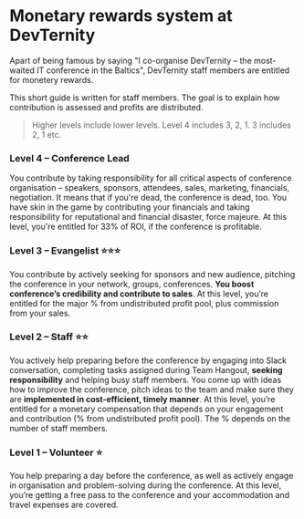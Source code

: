 # Monetary rewards system at DevTernity

Apart of being famous by saying "I co-organise DevTernity – the most-waited IT conference in the Baltics", DevTernity staff members are entitled for monetery rewards. 

This short guide is written for staff members. The goal is to explain how contribution is assessed and profits are distributed.

> Higher levels include lower levels. Level 4 includes 3, 2, 1. 3 includes 2, 1 etc.

### Level 4 – Conference Lead
You contribute by taking responsibility for all critical aspects of conference organisation – speakers, sponsors, attendees, sales, marketing, financials, negotiation. It means that if you're dead, the conference is dead, too. You have skin in the game by contributing your financials and taking responsibility for reputational and financial disaster, force majeure. At this level, you're entitled for 33% of ROI, if the conference is profitable.

### Level 3 – Evangelist ⭐️⭐️⭐️ 
You contribute by actively seeking for sponsors and new audience, pitching the conference in your network, groups, conferences. **You boost conference’s credibility and contribute to sales**. At this level, you’re entitled for the major % from undistributed profit pool, plus commission from your sales.

### Level 2 – Staff ⭐️⭐️ 
You actively help preparing before the conference by engaging into Slack conversation, completing tasks assigned during Team Hangout, **seeking responsibility** and helping busy staff members.  You come up with ideas how to improve the conference, pitch ideas to the team and make sure they are **implemented in cost-efficient, timely manner**. At this level, you’re entitled for a monetary compensation that depends on your engagement and contribution (% from undistributed profit pool). The % depends on the number of staff members.

### Level 1 – Volunteer ⭐️ 
You help preparing a day before the conference, as well as actively engage in organisation and problem-solving during the conference. At this level, you’re getting a free pass to the conference and your accommodation and travel expenses are covered. 
